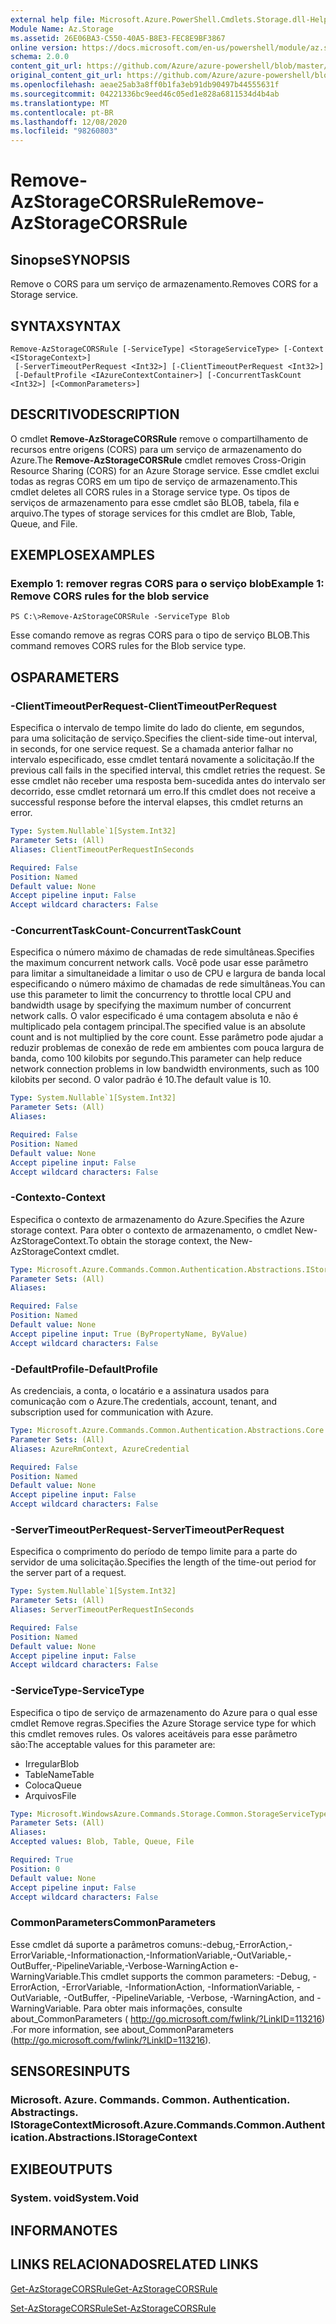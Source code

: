 ```yaml
---
external help file: Microsoft.Azure.PowerShell.Cmdlets.Storage.dll-Help.xml
Module Name: Az.Storage
ms.assetid: 26E06BA3-C550-40A5-B8E3-FEC8E9BF3867
online version: https://docs.microsoft.com/en-us/powershell/module/az.storage/remove-azstoragecorsrule
schema: 2.0.0
content_git_url: https://github.com/Azure/azure-powershell/blob/master/src/Storage/Storage.Management/help/Remove-AzStorageCORSRule.md
original_content_git_url: https://github.com/Azure/azure-powershell/blob/master/src/Storage/Storage.Management/help/Remove-AzStorageCORSRule.md
ms.openlocfilehash: aeae25ab3a8ff0b1fa3eb91db90497b44555631f
ms.sourcegitcommit: 04221336bc9eed46c05ed1e828a6811534d4b4ab
ms.translationtype: MT
ms.contentlocale: pt-BR
ms.lasthandoff: 12/08/2020
ms.locfileid: "98260803"
---
```

# <span data-ttu-id="2d367-101">Remove-AzStorageCORSRule</span><span class="sxs-lookup"><span data-stu-id="2d367-101">Remove-AzStorageCORSRule</span></span>

## <span data-ttu-id="2d367-102">Sinopse</span><span class="sxs-lookup"><span data-stu-id="2d367-102">SYNOPSIS</span></span>
<span data-ttu-id="2d367-103">Remove o CORS para um serviço de armazenamento.</span><span class="sxs-lookup"><span data-stu-id="2d367-103">Removes CORS for a Storage service.</span></span>

## <span data-ttu-id="2d367-104">SYNTAX</span><span class="sxs-lookup"><span data-stu-id="2d367-104">SYNTAX</span></span>

```
Remove-AzStorageCORSRule [-ServiceType] <StorageServiceType> [-Context <IStorageContext>]
 [-ServerTimeoutPerRequest <Int32>] [-ClientTimeoutPerRequest <Int32>]
 [-DefaultProfile <IAzureContextContainer>] [-ConcurrentTaskCount <Int32>] [<CommonParameters>]
```

## <span data-ttu-id="2d367-105">DESCRITIVO</span><span class="sxs-lookup"><span data-stu-id="2d367-105">DESCRIPTION</span></span>
<span data-ttu-id="2d367-106">O cmdlet **Remove-AzStorageCORSRule** remove o compartilhamento de recursos entre origens (CORS) para um serviço de armazenamento do Azure.</span><span class="sxs-lookup"><span data-stu-id="2d367-106">The **Remove-AzStorageCORSRule** cmdlet removes Cross-Origin Resource Sharing (CORS) for an Azure Storage service.</span></span>
<span data-ttu-id="2d367-107">Esse cmdlet exclui todas as regras CORS em um tipo de serviço de armazenamento.</span><span class="sxs-lookup"><span data-stu-id="2d367-107">This cmdlet deletes all CORS rules in a Storage service type.</span></span>
<span data-ttu-id="2d367-108">Os tipos de serviços de armazenamento para esse cmdlet são BLOB, tabela, fila e arquivo.</span><span class="sxs-lookup"><span data-stu-id="2d367-108">The types of storage services for this cmdlet are Blob, Table, Queue, and File.</span></span>

## <span data-ttu-id="2d367-109">EXEMPLOS</span><span class="sxs-lookup"><span data-stu-id="2d367-109">EXAMPLES</span></span>

### <span data-ttu-id="2d367-110">Exemplo 1: remover regras CORS para o serviço blob</span><span class="sxs-lookup"><span data-stu-id="2d367-110">Example 1: Remove CORS rules for the blob service</span></span>
```
PS C:\>Remove-AzStorageCORSRule -ServiceType Blob
```

<span data-ttu-id="2d367-111">Esse comando remove as regras CORS para o tipo de serviço BLOB.</span><span class="sxs-lookup"><span data-stu-id="2d367-111">This command removes CORS rules for the Blob service type.</span></span>

## <span data-ttu-id="2d367-112">OS</span><span class="sxs-lookup"><span data-stu-id="2d367-112">PARAMETERS</span></span>

### <span data-ttu-id="2d367-113">-ClientTimeoutPerRequest</span><span class="sxs-lookup"><span data-stu-id="2d367-113">-ClientTimeoutPerRequest</span></span>
<span data-ttu-id="2d367-114">Especifica o intervalo de tempo limite do lado do cliente, em segundos, para uma solicitação de serviço.</span><span class="sxs-lookup"><span data-stu-id="2d367-114">Specifies the client-side time-out interval, in seconds, for one service request.</span></span>
<span data-ttu-id="2d367-115">Se a chamada anterior falhar no intervalo especificado, esse cmdlet tentará novamente a solicitação.</span><span class="sxs-lookup"><span data-stu-id="2d367-115">If the previous call fails in the specified interval, this cmdlet retries the request.</span></span>
<span data-ttu-id="2d367-116">Se esse cmdlet não receber uma resposta bem-sucedida antes do intervalo ser decorrido, esse cmdlet retornará um erro.</span><span class="sxs-lookup"><span data-stu-id="2d367-116">If this cmdlet does not receive a successful response before the interval elapses, this cmdlet returns an error.</span></span>

```yaml
Type: System.Nullable`1[System.Int32]
Parameter Sets: (All)
Aliases: ClientTimeoutPerRequestInSeconds

Required: False
Position: Named
Default value: None
Accept pipeline input: False
Accept wildcard characters: False
```

### <span data-ttu-id="2d367-117">-ConcurrentTaskCount</span><span class="sxs-lookup"><span data-stu-id="2d367-117">-ConcurrentTaskCount</span></span>
<span data-ttu-id="2d367-118">Especifica o número máximo de chamadas de rede simultâneas.</span><span class="sxs-lookup"><span data-stu-id="2d367-118">Specifies the maximum concurrent network calls.</span></span>
<span data-ttu-id="2d367-119">Você pode usar esse parâmetro para limitar a simultaneidade a limitar o uso de CPU e largura de banda local especificando o número máximo de chamadas de rede simultâneas.</span><span class="sxs-lookup"><span data-stu-id="2d367-119">You can use this parameter to limit the concurrency to throttle local CPU and bandwidth usage by specifying the maximum number of concurrent network calls.</span></span>
<span data-ttu-id="2d367-120">O valor especificado é uma contagem absoluta e não é multiplicado pela contagem principal.</span><span class="sxs-lookup"><span data-stu-id="2d367-120">The specified value is an absolute count and is not multiplied by the core count.</span></span>
<span data-ttu-id="2d367-121">Esse parâmetro pode ajudar a reduzir problemas de conexão de rede em ambientes com pouca largura de banda, como 100 kilobits por segundo.</span><span class="sxs-lookup"><span data-stu-id="2d367-121">This parameter can help reduce network connection problems in low bandwidth environments, such as 100 kilobits per second.</span></span>
<span data-ttu-id="2d367-122">O valor padrão é 10.</span><span class="sxs-lookup"><span data-stu-id="2d367-122">The default value is 10.</span></span>

```yaml
Type: System.Nullable`1[System.Int32]
Parameter Sets: (All)
Aliases:

Required: False
Position: Named
Default value: None
Accept pipeline input: False
Accept wildcard characters: False
```

### <span data-ttu-id="2d367-123">-Contexto</span><span class="sxs-lookup"><span data-stu-id="2d367-123">-Context</span></span>
<span data-ttu-id="2d367-124">Especifica o contexto de armazenamento do Azure.</span><span class="sxs-lookup"><span data-stu-id="2d367-124">Specifies the Azure storage context.</span></span>
<span data-ttu-id="2d367-125">Para obter o contexto de armazenamento, o cmdlet New-AzStorageContext.</span><span class="sxs-lookup"><span data-stu-id="2d367-125">To obtain the storage context, the New-AzStorageContext cmdlet.</span></span>

```yaml
Type: Microsoft.Azure.Commands.Common.Authentication.Abstractions.IStorageContext
Parameter Sets: (All)
Aliases:

Required: False
Position: Named
Default value: None
Accept pipeline input: True (ByPropertyName, ByValue)
Accept wildcard characters: False
```

### <span data-ttu-id="2d367-126">-DefaultProfile</span><span class="sxs-lookup"><span data-stu-id="2d367-126">-DefaultProfile</span></span>
<span data-ttu-id="2d367-127">As credenciais, a conta, o locatário e a assinatura usados para comunicação com o Azure.</span><span class="sxs-lookup"><span data-stu-id="2d367-127">The credentials, account, tenant, and subscription used for communication with Azure.</span></span>

```yaml
Type: Microsoft.Azure.Commands.Common.Authentication.Abstractions.Core.IAzureContextContainer
Parameter Sets: (All)
Aliases: AzureRmContext, AzureCredential

Required: False
Position: Named
Default value: None
Accept pipeline input: False
Accept wildcard characters: False
```

### <span data-ttu-id="2d367-128">-ServerTimeoutPerRequest</span><span class="sxs-lookup"><span data-stu-id="2d367-128">-ServerTimeoutPerRequest</span></span>
<span data-ttu-id="2d367-129">Especifica o comprimento do período de tempo limite para a parte do servidor de uma solicitação.</span><span class="sxs-lookup"><span data-stu-id="2d367-129">Specifies the length of the time-out period for the server part of a request.</span></span>

```yaml
Type: System.Nullable`1[System.Int32]
Parameter Sets: (All)
Aliases: ServerTimeoutPerRequestInSeconds

Required: False
Position: Named
Default value: None
Accept pipeline input: False
Accept wildcard characters: False
```

### <span data-ttu-id="2d367-130">-ServiceType</span><span class="sxs-lookup"><span data-stu-id="2d367-130">-ServiceType</span></span>
<span data-ttu-id="2d367-131">Especifica o tipo de serviço de armazenamento do Azure para o qual esse cmdlet Remove regras.</span><span class="sxs-lookup"><span data-stu-id="2d367-131">Specifies the Azure Storage service type for which this cmdlet removes rules.</span></span>
<span data-ttu-id="2d367-132">Os valores aceitáveis para esse parâmetro são:</span><span class="sxs-lookup"><span data-stu-id="2d367-132">The acceptable values for this parameter are:</span></span>
- <span data-ttu-id="2d367-133">Irregular</span><span class="sxs-lookup"><span data-stu-id="2d367-133">Blob</span></span> 
- <span data-ttu-id="2d367-134">TableName</span><span class="sxs-lookup"><span data-stu-id="2d367-134">Table</span></span> 
- <span data-ttu-id="2d367-135">Coloca</span><span class="sxs-lookup"><span data-stu-id="2d367-135">Queue</span></span> 
- <span data-ttu-id="2d367-136">Arquivos</span><span class="sxs-lookup"><span data-stu-id="2d367-136">File</span></span>

```yaml
Type: Microsoft.WindowsAzure.Commands.Storage.Common.StorageServiceType
Parameter Sets: (All)
Aliases:
Accepted values: Blob, Table, Queue, File

Required: True
Position: 0
Default value: None
Accept pipeline input: False
Accept wildcard characters: False
```

### <span data-ttu-id="2d367-137">CommonParameters</span><span class="sxs-lookup"><span data-stu-id="2d367-137">CommonParameters</span></span>
<span data-ttu-id="2d367-138">Esse cmdlet dá suporte a parâmetros comuns:-debug,-ErrorAction,-ErrorVariable,-Informationaction,-InformationVariable,-OutVariable,-OutBuffer,-PipelineVariable,-Verbose-WarningAction e-WarningVariable.</span><span class="sxs-lookup"><span data-stu-id="2d367-138">This cmdlet supports the common parameters: -Debug, -ErrorAction, -ErrorVariable, -InformationAction, -InformationVariable, -OutVariable, -OutBuffer, -PipelineVariable, -Verbose, -WarningAction, and -WarningVariable.</span></span> <span data-ttu-id="2d367-139">Para obter mais informações, consulte about_CommonParameters ( http://go.microsoft.com/fwlink/?LinkID=113216) .</span><span class="sxs-lookup"><span data-stu-id="2d367-139">For more information, see about_CommonParameters (http://go.microsoft.com/fwlink/?LinkID=113216).</span></span>

## <span data-ttu-id="2d367-140">SENSORES</span><span class="sxs-lookup"><span data-stu-id="2d367-140">INPUTS</span></span>

### <span data-ttu-id="2d367-141">Microsoft. Azure. Commands. Common. Authentication. Abstractings. IStorageContext</span><span class="sxs-lookup"><span data-stu-id="2d367-141">Microsoft.Azure.Commands.Common.Authentication.Abstractions.IStorageContext</span></span>

## <span data-ttu-id="2d367-142">EXIBE</span><span class="sxs-lookup"><span data-stu-id="2d367-142">OUTPUTS</span></span>

### <span data-ttu-id="2d367-143">System. void</span><span class="sxs-lookup"><span data-stu-id="2d367-143">System.Void</span></span>

## <span data-ttu-id="2d367-144">INFORMA</span><span class="sxs-lookup"><span data-stu-id="2d367-144">NOTES</span></span>

## <span data-ttu-id="2d367-145">LINKS RELACIONADOS</span><span class="sxs-lookup"><span data-stu-id="2d367-145">RELATED LINKS</span></span>

[<span data-ttu-id="2d367-146">Get-AzStorageCORSRule</span><span class="sxs-lookup"><span data-stu-id="2d367-146">Get-AzStorageCORSRule</span></span>](./Get-AzStorageCORSRule.md)

[<span data-ttu-id="2d367-147">Set-AzStorageCORSRule</span><span class="sxs-lookup"><span data-stu-id="2d367-147">Set-AzStorageCORSRule</span></span>](./Set-AzStorageCORSRule.md)


